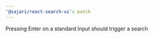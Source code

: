 ```yaml
---
'@sajari/react-search-ui': patch
---
```


Pressing Enter on a standard Input should trigger a search
